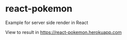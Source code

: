 # react-pokemon
Example for server side render in React

View to result in https://react-pokemon.herokuapp.com
